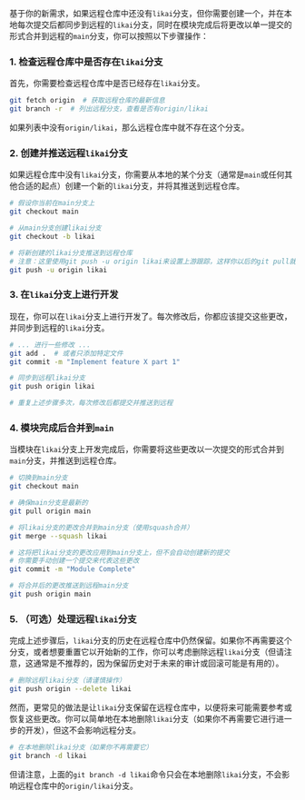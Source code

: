 <!--
 * @Date: 2024-07-04 16:20:23
 * @LastEditors: likai 2806699104@qq.com
 * @LastEditTime: 2024-07-04 16:20:27
 * @FilePath: \Study-Vue3-Ts\zmd\git\git1.md
 * @Description: Do not edit
-->
基于你的新需求，如果远程仓库中还没有`likai`分支，但你需要创建一个，并在本地每次提交后都同步到远程的`likai`分支，同时在模块完成后将更改以单一提交的形式合并到远程的`main`分支，你可以按照以下步骤操作：

### 1. 检查远程仓库中是否存在`likai`分支

首先，你需要检查远程仓库中是否已经存在`likai`分支。

```bash
git fetch origin  # 获取远程仓库的最新信息
git branch -r  # 列出远程分支，查看是否有origin/likai
```

如果列表中没有`origin/likai`，那么远程仓库中就不存在这个分支。

### 2. 创建并推送远程`likai`分支

如果远程仓库中没有`likai`分支，你需要从本地的某个分支（通常是`main`或任何其他合适的起点）创建一个新的`likai`分支，并将其推送到远程仓库。

```bash
# 假设你当前在main分支上
git checkout main

# 从main分支创建likai分支
git checkout -b likai

# 将新创建的likai分支推送到远程仓库
# 注意：这里使用git push -u origin likai来设置上游跟踪，这样你以后的git pull就会默认从origin/likai拉取
git push -u origin likai
```

### 3. 在`likai`分支上进行开发

现在，你可以在`likai`分支上进行开发了。每次修改后，你都应该提交这些更改，并同步到远程的`likai`分支。

```bash
# ... 进行一些修改 ...
git add .  # 或者只添加特定文件
git commit -m "Implement feature X part 1"

# 同步到远程likai分支
git push origin likai

# 重复上述步骤多次，每次修改后都提交并推送到远程
```

### 4. 模块完成后合并到`main`

当模块在`likai`分支上开发完成后，你需要将这些更改以一次提交的形式合并到`main`分支，并推送到远程仓库。

```bash
# 切换到main分支
git checkout main

# 确保main分支是最新的
git pull origin main

# 将likai分支的更改合并到main分支（使用squash合并）
git merge --squash likai

# 这将把likai分支的更改应用到main分支上，但不会自动创建新的提交
# 你需要手动创建一个提交来代表这些更改
git commit -m "Module Complete"

# 将合并后的更改推送到远程main分支
git push origin main
```

### 5. （可选）处理远程`likai`分支

完成上述步骤后，`likai`分支的历史在远程仓库中仍然保留。如果你不再需要这个分支，或者想要重置它以开始新的工作，你可以考虑删除远程`likai`分支（但请注意，这通常是不推荐的，因为保留历史对于未来的审计或回滚可能是有用的）。

```bash
# 删除远程likai分支（请谨慎操作）
git push origin --delete likai
```

然而，更常见的做法是让`likai`分支保留在远程仓库中，以便将来可能需要参考或恢复这些更改。你可以简单地在本地删除`likai`分支（如果你不再需要它进行进一步的开发），但这不会影响远程分支。

```bash
# 在本地删除likai分支（如果你不再需要它）
git branch -d likai
```

但请注意，上面的`git branch -d likai`命令只会在本地删除`likai`分支，不会影响远程仓库中的`origin/likai`分支。